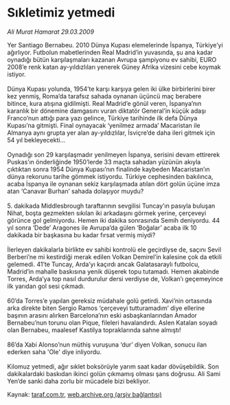 # Sıkletimiz yetmedi

*Ali Murat Hamarat 29.03.2009*

<div class="yazi">Yer Santiago Bernabeu. 2010 Dünya Kupası elemelerinde İspanya, Türkiye’yi ağırlıyor. Futbolun mabetlerinden Real Madrid’in yuvasında, şu ana kadar oynadığı bütün karşılaşmaları kazanan Avrupa şampiyonu ev sahibi, EURO 2008’e renk katan ay-yıldızlıları yenerek Güney Afrika vizesini cebe koymak istiyor. <br/><br/>Dünya Kupası yolunda, 1954’te karşı karşıya gelen iki ülke birbirlerini birer kez yenmiş, Roma’da tarafsız sahada oynanan üçüncü maç berabere bitince, kura atışına gidilmişti. Real Madrid’e gönül veren, İspanya’nın karanlık bir dönemine damgasını vuran diktatör General’in küçük adaşı Franco’nun attığı para yazı gelince, Türkiye tarihinde ilk defa Dünya Kupası’na gitmişti. Final oynayacak ‘yenilmez armada’ Macaristan ile Almanya aynı grupta yer alan ay-yıldızlılar, İsviçre’de daha ileri gitmek için 54 yıl bekleyecekti… <br/><br/>Oynadığı son 29 karşılaşmadır yenilmeyen İspanya, serisini devam ettirerek Puskas’ın önderliğinde 1950’lerde 33 maçta sahadan yüzünün akıyla çıktıktan sonra 1954 Dünya Kupası’nın finalinde kaybeden Macaristan’ın dünya rekorunu tarihe gömmek istiyordu. Türkiye cephesinden bakılınca, acaba İspanya ile oynanan sekiz karşılaşmada atılan dört golün üçüne imza atan ‘Canavar Burhan’ sahada dolaşıyor muydu? <br/><br/>5. dakikada Middlesbrough taraftarının sevgilisi Tuncay’ın pasıyla buluşan Nihat, boşta gezmekten sıkılan iki arkadaşını görmek yerine, çerçeveyi görünce gol gelmiyordu. Hemen iki dakika sonrasında Semih deniyordu. 44 yıl sonra ‘Dede’ Aragones ile Avrupa’da gülen ‘Boğalar’ acaba ilk 10 dakikada bir başkasına bu kadar fırsat vermiş miydi? <br/><br/>İlerleyen dakikalarla birlikte ev sahibi kontrolü ele geçirdiyse de, saçını Sevil Berberi’ne mi kestirdiği merak edilen Volkan Demirel’in kalesine çok da etkili gelemedi. 41’te Tuncay, Arda’yı kaçırdı ancak Galatasaraylı futbolcu, Madrid’in mahalle baskısına yenik düşerek topu tutamadı. Hemen akabinde Torres, Arda’ya top nasıl durdurulur dersi verdiyse de, Volkan’ı geçemeyince ilk yarıdan gol sesi çıkmadı. <br/><br/>60’da Torres’e yapılan gereksiz müdahale golü getirdi. Xavi’nin ortasında arka direkte biten Sergio Ramos ‘çerçeveyi tutturamadım’ diye ellerine başının arasını alırken Barcelona’nın eski asbaşkanlarından Amador Bernabeu’nun torunu olan Pique, fileleri havalandırdı. Aslen Katalan soyadı olan Bernabeu, maalesef Kastilya topraklarında sahne almıştı! <br/><br/>86’da Xabi Alonso’nun müthiş vuruşuna ‘dur’ diyen Volkan, sonucu ilan ederken saha 'Ole' diye inliyordu. <br/><br/>Kilomuz yetmedi, ağır sıklet boksörüyle yarım saat kadar dövüşebildik. Son dakikalardaki baskıdan ikinci golün çıkmamış olması şans doğrusu. Ali Sami Yen’de sanki daha zorlu bir mücadele bizi bekliyor.</div>

Kaynak: [taraf.com.tr](m), [web.archive.org (arşiv bağlantısı)](http://web.archive.org/web/20101201072537/http://taraf.com.tr/ali-murat-hamarat/makale-sikletimiz-yetmedi.htm)
